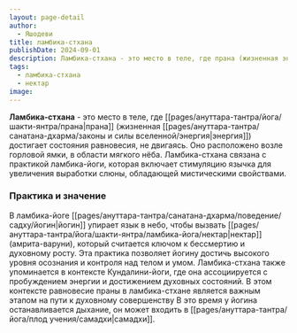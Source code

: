 ```yaml
---
layout: page-detail
author:
  - Яшодеви
title: ламбика-стхана
publishDate: 2024-09-01
description: Ламбика-стхана - это место в теле, где прана (жизненная энергия) достигает состояния равновесия, не двигаясь. Оно расположено с правой стороны возле горловой ямки, в области мягкого нёба. Ламбика-стхана связана с практикой ламбика-йоги, которая включает стимуляцию язычка для увеличения выработки слюны, обладающей мистическими свойствами.
tags:
  - ламбика-стхана
  - нектар
image:
---
```

**Ламбика-стхана** - это место в теле, где [[pages/ануттара-тантра/йога/шакти-янтра/прана|прана]] (жизненная [[pages/ануттара-тантра/санатана-дхарма/законы и силы вселенной/энергия|энергия]]) достигает состояния равновесия, не двигаясь. Оно расположено возле горловой ямки, в области мягкого нёба. Ламбика-стхана связана с практикой ламбика-йоги, которая включает стимуляцию язычка для увеличения выработки слюны, обладающей мистическими свойствами.

### Практика и значение

В ламбика-йоге [[pages/ануттара-тантра/санатана-дхарма/поведение/садху/йогин|йогин]] упирает язык в небо, чтобы вызвать [[pages/ануттара-тантра/йога/шакти-янтра/ламбика-йога/нектар|нектар]] (амрита-варуни), который считается ключом к бессмертию и духовному росту. Эта практика позволяет йогину достичь высокого уровня осознания и контроля над телом и умом.
Ламбика-стхана также упоминается в контексте Кундалини-йоги, где она ассоциируется с пробуждением энергии и достижением духовных состояний. В этом контексте равновесие праны в ламбика-стхане является важным этапом на пути к духовному совершенству
В это время у йогина останавливается дыхание, он может входить в [[pages/ануттара-тантра/йога/плод учения/самадхи|самадхи]].

